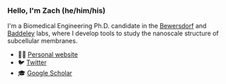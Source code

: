 ### Hello, I'm Zach (he/him/his)

I'm a Biomedical Engineering Ph.D. candidate in the [Bewersdorf](https://www.bewersdorflab.org/) and [Baddeley](https://unidirectory.auckland.ac.nz/profile/d-baddeley) labs, where I develop tools to study the nanoscale structure of subcellular membranes.

- 👨🏻 [Personal website](https://zacsimile.github.io)
- 🐦 [Twitter](https://twitter.com/zacsimile)
- 🎓 [Google Scholar](https://scholar.google.com/citations?user=pSS31d8AAAAJ&hl=en)
